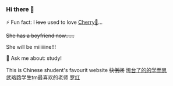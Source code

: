 ### Hi there 👋

<!--
**lifeafter619/lifeafter619** is a ✨ _special_ ✨ repository because its `README.md` (this file) appears on your GitHub profile.

Here are some ideas to get you started:

- 🔭 I’m currently working on ...
- 🌱 I’m currently learning ...
- 👯 I’m looking to collaborate on ...
- 🤔 I’m looking for help with ...
- 💬 Ask me about ...
- 📫 How to reach me: ...
- 😄 Pronouns: ...
- ⚡ Fun fact: ...
-->
⚡ Fun fact: I ~~love~~ used to love [Cherry🍒](github.com/lifeafter619/fireworks)...  

~~She has a boyfriend now......~~

She will be miiiiiine!!!

💬 Ask me about: study!

This is Chinese shudent's favourit website ~~快倒闭~~ [垮台了的的学而思](www.xueersi.com)  
武珞路学生tm最喜欢的老师 [罗红](lifeafter619.github.io/luo-red/)

